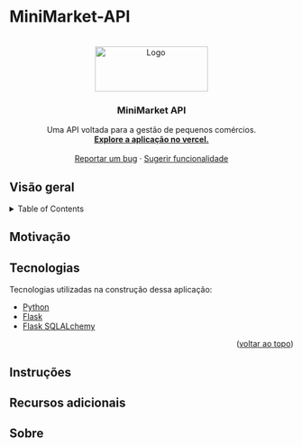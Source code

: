 # MiniMarket-API

<br />
<div align="center">
  <a href="https://github.com/othneildrew/Best-README-Template">
    <img src="https://github.com/RobsonMT/MiniMarket-API/blob/feat/readme/assets/mmlogo.png?raw=true" alt="Logo" width="200" height="80">
  </a>

  <h3 align="center">MiniMarket API</h3>

  <p align="center">
    Uma API voltada para a gestão de pequenos comércios.
    <br />
    <a href="https://github.com/othneildrew/Best-README-Template"><strong>Explore a aplicação no vercel.</strong></a>
    <br />
    <br /> 
    <a href="https://github.com/othneildrew/Best-README-Template/issues">Reportar um bug</a>
    ·
    <a href="https://github.com/othneildrew/Best-README-Template/issues">Sugerir funcionalidade</a>
  </p>
</div>

## Visão geral

<details>
  <summary>Table of Contents</summary>
  <ol>
    <li>
      <a href="#motivacao">Sobre o projeto</a>
      <ul>
        <li><a href="#tecnologias">Tecnologias</a></li>
      </ul>
    </li>
    <li>
      <a href="#instrucoes">Instruções</a>
      <ul>
        <li><a href="#prerequisitos">Prerequisitos</a></li>
        <li><a href="#instalacao">Instalação</a></li>
      </ul>
    </li>
    <li><a href="#usage">Usage</a></li>
    <li><a href="#roadmap">Roadmap</a></li>
    <li><a href="#contributing">Contributing</a></li>
    <li><a href="#license">License</a></li>
    <li><a href="#contact">Contact</a></li>
    <li><a href="#acknowledgments">Acknowledgments</a></li>
  </ol>
</details>

## Motivação

## Tecnologias

Tecnologias utilizadas na construção dessa aplicação:

- [Python](https://www.python.org/)
- [Flask](https://flask.palletsprojects.com/en/2.1.x/)
- [Flask SQLALchemy](https://flask-sqlalchemy.palletsprojects.com/en/2.x/)

<p align="right">(<a href="#top">voltar ao topo</a>)</p>

<!-- ├── README.md
├── data
├── gen
│ ├── analysis
│ ├── data-preparation
│ └── paper
└── src
├── analysis
├── data-preparation
└── paper -->

## Instruções

## Recursos adicionais

## Sobre

